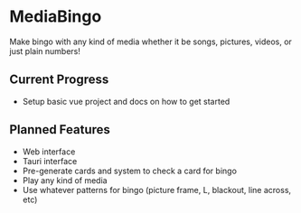 # MediaBingo
Make bingo with any kind of media whether it be songs, pictures, videos, or just plain numbers!

## Current Progress
- Setup basic vue project and docs on how to get started

## Planned Features
- Web interface
- Tauri interface
- Pre-generate cards and system to check a card for bingo
- Play any kind of media
- Use whatever patterns for bingo (picture frame, L, blackout, line across, etc)